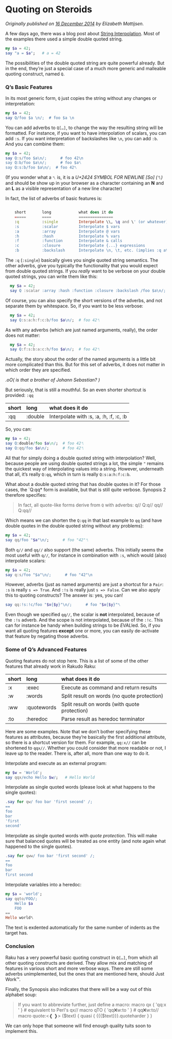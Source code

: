 # Quoting on Steroids
    
*Originally published on [16 December 2014](https://perl6advent.wordpress.com/2014/12/16/quoting-on-steroids/) by Elizabeth Mattijsen.*

A few days ago, there was a blog post about [String Interpolation](String-Interpolation-and-the-Zen-Slice.md).  Most of the examples there used a simple double quoted string.

```` raku
my $a = 42;
say "a = $a";   # a = 42
````

The possibilities of the double quoted string are quite powerful already.  But in the end, they’re just a special case of a much more generic and malleable quoting construct, named `Q`.

### Q’s Basic Features

In its most generic form, `Q` just copies the string without any changes or interpretation:

```` raku
my $a = 42;
say Q/foo $a \n/;  # foo $a \n
````

You can add adverbs to `Q[…]`, to change the way the resulting string will be formatted.  For instance, if you want to have interpolation of scalars, you can add `:s`.  If you want interpretation of backslashes like `\n`, you can add `:b`.  And you can combine them:

```` raku
my $a = 42;
say Q:s/foo $a\n/;      # foo 42\n
say Q:b/foo $a\n/;      # foo $a␤
say Q:s:b/foo $a\n/;  # foo 42␤
````

(If you wonder what a `␤` is, it is a *U+2424 SYMBOL FOR NEWLINE [So] (␤)* and should be show up in your browser as a character containing an **N** and an **L** as a visible representation of a new line character)

In fact, the list of adverbs of basic features is:

```` raku

    short       long            what does it do
    =====       ====            ===============
    :q          :single         Interpolate \\, \q and \' (or whatever)
    :s          :scalar         Interpolate $ vars
    :a          :array          Interpolate @ vars
    :h          :hash           Interpolate % vars
    :f          :function       Interpolate & calls
    :c          :closure        Interpolate {...} expressions
    :b          :backslash      Interpolate \n, \t, etc. (implies :q at least)

````

The `:q` (`:single`) basically gives you single quoted string semantics.  The other adverbs, give you typically the functionality that you would expect from double quoted strings. If you *really* want to be verbose on your double quoted strings, you can write them like this:

```` raku
  my $a = 42;
  say Q :scalar :array :hash :function :closure :backslash /foo $a\n/;  # foo 42␤
````

Of course, you can also specify the short versions of the adverbs, and not separate them by whitespace.  So, if you want to be less verbose:

```` raku
  my $a = 42;
  say Q:s:a:h:f:c:b/foo $a\n/;  # foo 42␤
````

As with any adverbs (which are just named arguments, really), the order does not matter:

```` raku
  my $a = 42;
  say Q:f:s:b:a:c:h/foo $a\n/;  # foo 42␤
````

Actually, the story about the order of the named arguments is a little bit more complicated than this.  But for this set of adverbs, it does not matter in which order they are specified.

*.oO( is that a brother of Johann Sebastian? )*

But seriously, that is still a mouthful.  So an even shorter shortcut is provided: `:qq`

| short | long    | what does it do                         |
| :---- | :------ | :-------------------------------------- |
| :qq   | :double | Interpolate with :s, :a, :h, :f, :c, :b |

So, you can:

```` raku
my $a = 42;
say Q:double/foo $a\n/;  # foo 42␤
say Q:qq/foo $a\n/;      # foo 42␤
````

All that for simply doing a double quoted string with interpolation?  Well, because people are using double quoted strings a lot, the simple `"` remains the quickest way of interpolating values into a string.  However, underneath that all, it’s really `Q:qq`, which in turn is really `Q:s:a:h:f:c:b`.

What about a double quoted string that has double quotes in it?  For those cases, the `Q:qq* form is available, but that is still quite verbose.  Synopsis 2 therefore specifies:

> In fact, all quote-like forms derive from `Q` with adverbs:
>         q//         Q:q//
>        qq//        Q:qq//

Which means we can shorten the `Q:qq` in that last example to `qq` (and have double quotes in the double quoted string without any problems):

```` raku
my $a = 42;
say qq/foo "$a"\n/;      # foo "42"␤
````

Both `q//` and `qq//` also support (the same) adverbs.  This initially seems the most useful with `q//`, for instance in combination with `:s`, which would (also) interpolate scalars:

```` raku
my $a = 42;
say q:s/foo "$a"\n/;      # foo "42"\n
````

However, adverbs (just as named arguments) are just a shortcut for a `Pair`: `:s` is really `s => True`.  And `:!s` is really just `s => False`.  Can we also apply this to quoting constructs?  The answer is: yes, you can!

```` raku
say qq:!s:!c/foo "$x{$y}"\n/;      # foo "$x{$y}"␤
````

Even though we specified `qq//`, the scalar is **not** interpolated, because of the `:!s` adverb.  And the scope is not interpolated, because of the `:!c`.  This can for instance be handy when building strings to be *EVAL*led.  So, if you want all quoting features **except** one or more, you can easily de-activate that feature by negating those adverbs.

### Some of Q’s Advanced Features

Quoting features do not stop here.  This is a list of some of the other features that already work in Rakudo Raku:

| short | long        | what does it do                               |
| :---- | :---------- | :-------------------------------------------- |
| :x    | :exec       | Execute as command and return results         |
| :w    | :words      | Split result on words (no quote protection)   |
| :ww   | :quotewords | Split result on words (with quote protection) |
| :to   | :heredoc    | Parse result as heredoc terminator            |

Here are some examples.  Note that we don’t bother specifying these features as attributes, because they’re basically the first additional attribute, so there is a shortcut version for them.  For example, `qq:x//` can be shortened to `qqx//`.  Whether you could consider that more readable or not, I leave up to the reader.  There is, after all, more than one way to do it.

Interpolate and execute as an external program:

```` raku
my $w = 'World';
say qqx/echo Hello $w/;   # Hello World
````

Interpolate as single quoted words (please look at what happens to the single quotes):

```` raku
.say for qw/ foo bar 'first second' /;
==
foo
bar
'first
second'
````

Interpolate as single quoted words with *quote protection*.  This will make sure that balanced quotes will be treated as one entity (and note again what happened to the single quotes).

```` raku
.say for qww/ foo bar 'first second' /;
==
foo
bar
first second
````

Interpolate variables into a heredoc:

```` raku
my $a = 'world';
say qqto/FOO/;
    Hello $a
    FOO
==
Hello world␤
````
The text is exdented automatically for the same number of indents as the target has.

### Conclusion

Raku has a very powerful basic quoting construct in `Q[…]`, from which all other quoting constructs are derived.  They allow mix and matching of features in various short and more verbose ways.  There are still some adverbs unimplemented, but the ones that are mentioned here, should Just Work™.

Finally, the Synopsis also indicates that there will be a way out of this alphabet soup:

> If you want to abbreviate further, just define a macro:
>     macro qx { 'qq:x ' }          # equivalent to Perl's qx//
>     macro qTO { 'qq:x:w:to ' }    # qq:x:w:to//
>     macro quote:<❰ ❱> ($text) { quasi { {{{$text}}}.quoteharder } }

We can only hope that someone will find enough quality tuits soon to implement this.

